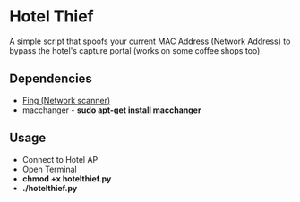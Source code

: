 # Hotel Thief
A simple script that spoofs your current MAC Address (Network Address) to bypass the hotel's capture portal (works on some coffee shops too).

## Dependencies

  - <a href="https://www.fingbox.com/download"> Fing (Network scanner)</a>
  - macchanger - <b>sudo apt-get install macchanger</b>

## Usage

  - Connect to Hotel AP
  - Open Terminal
  - <b>chmod +x hotelthief.py</b>
  - <b>./hotelthief.py</b>
